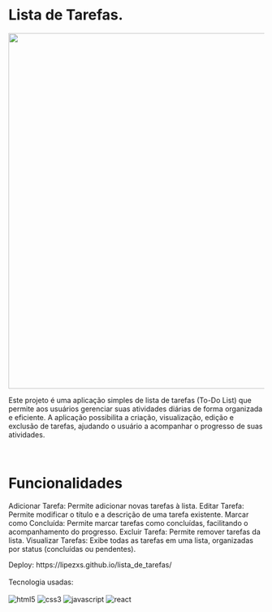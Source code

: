 # Lista de Tarefas.

<img src="https://raw.githubusercontent.com/lipezxs/lista_de_tarefas/main/todo/src/img/ilustra%C3%A7%C3%A3o.png" width="700px" /> <br/>
<p>Este projeto é uma aplicação simples de lista de tarefas (To-Do List) que permite aos usuários gerenciar suas atividades diárias de forma organizada e eficiente. A aplicação possibilita a criação, visualização, edição e exclusão de tarefas, ajudando o usuário a acompanhar o progresso de suas atividades.</p> <br/>

<h1>Funcionalidades</h1>
<p>
Adicionar Tarefa: Permite adicionar novas tarefas à lista.
Editar Tarefa: Permite modificar o título e a descrição de uma tarefa existente.
Marcar como Concluída: Permite marcar tarefas como concluídas, facilitando o acompanhamento do progresso.
Excluir Tarefa: Permite remover tarefas da lista.
Visualizar Tarefas: Exibe todas as tarefas em uma lista, organizadas por status (concluídas ou pendentes).
</p>
Deploy: https://lipezxs.github.io/lista_de_tarefas/
<div style="display: inline_block"> <br/>
  Tecnologia usadas:  <br/>  <br/>
  <img alt="html5" src="https://img.shields.io/badge/HTML5-E34F26?style=for-the-badge&logo=html5&logoColor=white"/>
  <img alt="css3" src="https://img.shields.io/badge/CSS3-1572B6?style=for-the-badge&logo=css3&logoColor=white"/>
  <img alt="javascript" src="https://img.shields.io/badge/JavaScript-323330?style=for-the-badge&logo=javascript&logoColor=F7DF1E"/>
  <img alt="react" src="https://img.shields.io/badge/React-20232A?style=for-the-badge&logo=react&logoColor=61DAFB" />

</div>
